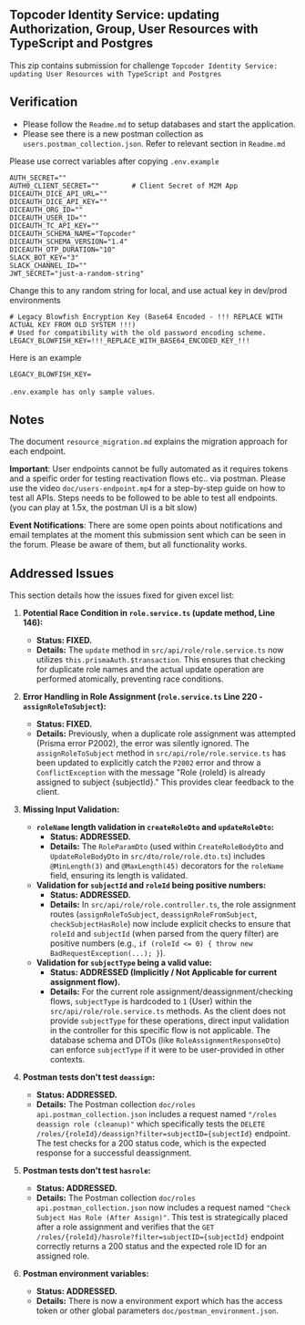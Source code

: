## Topcoder Identity Service: updating Authorization, Group, User Resources with TypeScript and Postgres 

This zip contains submission for challenge `Topcoder Identity Service: updating User Resources with TypeScript and Postgres`

## Verification

- Please follow the `Readme.md` to setup databases and start the application. 
- Please see there is a new postman collection as `users.postman_collection.json`. Refer to relevant section in `Readme.md`

Please use correct variables after copying `.env.example`

```
AUTH_SECRET=""
AUTH0_CLIENT_SECRET=""        # Client Secret of M2M App
DICEAUTH_DICE_API_URL=""
DICEAUTH_DICE_API_KEY=""
DICEAUTH_ORG_ID=""
DICEAUTH_USER_ID=""
DICEAUTH_TC_API_KEY=""
DICEAUTH_SCHEMA_NAME="Topcoder"
DICEAUTH_SCHEMA_VERSION="1.4"
DICEAUTH_OTP_DURATION="10"
SLACK_BOT_KEY="3"
SLACK_CHANNEL_ID=""
JWT_SECRET="just-a-random-string"
```

Change this to any random string for local, and use actual key in dev/prod environments

```
# Legacy Blowfish Encryption Key (Base64 Encoded - !!! REPLACE WITH ACTUAL KEY FROM OLD SYSTEM !!!)
# Used for compatibility with the old password encoding scheme.
LEGACY_BLOWFISH_KEY=!!!_REPLACE_WITH_BASE64_ENCODED_KEY_!!!
```
Here is an example

```
LEGACY_BLOWFISH_KEY=
```
`.env.example has only sample values`.

## Notes

The document `resource_migration.md` explains the migration approach for each endpoint.

**Important**: User endpoints cannot be fully automated as it requires tokens and a speific order for testing reactivation flows etc.. via postman. Please use the video `doc/users-endpoint.mp4` for a step-by-step guide on how to test all APIs. Steps needs to be followed to be able to
test all endpoints. (you can play at 1.5x, the postman UI is a bit slow)

**Event Notifications**: There are some open points about notifications and email templates at the moment this submission sent which can be seen in the forum. Please be aware of them, but all functionality works.

## Addressed Issues

This section details how the issues fixed for given excel list:

1.  **Potential Race Condition in `role.service.ts` (update method, Line 146):**
    *   **Status: FIXED.**
    *   **Details:** The `update` method in `src/api/role/role.service.ts` now utilizes `this.prismaAuth.$transaction`. This ensures that checking for duplicate role names and the actual update operation are performed atomically, preventing race conditions.

2.  **Error Handling in Role Assignment (`role.service.ts` Line 220 - `assignRoleToSubject`):**
    *   **Status: FIXED.**
    *   **Details:** Previously, when a duplicate role assignment was attempted (Prisma error P2002), the error was silently ignored. The `assignRoleToSubject` method in `src/api/role/role.service.ts` has been updated to explicitly catch the `P2002` error and throw a `ConflictException` with the message "Role {roleId} is already assigned to subject {subjectId}." This provides clear feedback to the client.

3.  **Missing Input Validation:**
    *   **`roleName` length validation in `createRoleDto` and `updateRoleDto`:**
        *   **Status: ADDRESSED.**
        *   **Details:** The `RoleParamDto` (used within `CreateRoleBodyDto` and `UpdateRoleBodyDto` in `src/dto/role/role.dto.ts`) includes `@MinLength(3)` and `@MaxLength(45)` decorators for the `roleName` field, ensuring its length is validated.
    *   **Validation for `subjectId` and `roleId` being positive numbers:**
        *   **Status: ADDRESSED.**
        *   **Details:** In `src/api/role/role.controller.ts`, the role assignment routes (`assignRoleToSubject`, `deassignRoleFromSubject`, `checkSubjectHasRole`) now include explicit checks to ensure that `roleId` and `subjectId` (when parsed from the query filter) are positive numbers (e.g., `if (roleId <= 0) { throw new BadRequestException(...); }`).
    *   **Validation for `subjectType` being a valid value:**
        *   **Status: ADDRESSED (Implicitly / Not Applicable for current assignment flow).**
        *   **Details:** For the current role assignment/deassignment/checking flows, `subjectType` is hardcoded to `1` (User) within the `src/api/role/role.service.ts` methods. As the client does not provide `subjectType` for these operations, direct input validation in the controller for this specific flow is not applicable. The database schema and DTOs (like `RoleAssignmentResponseDto`) can enforce `subjectType` if it were to be user-provided in other contexts.

4.  **Postman tests don't test `deassign`:**
    *   **Status: ADDRESSED.**
    *   **Details:** The Postman collection `doc/roles api.postman_collection.json` includes a request named `"/roles deassign role (cleanup)"` which specifically tests the `DELETE /roles/{roleId}/deassign?filter=subjectID={subjectId}` endpoint. The test checks for a 200 status code, which is the expected response for a successful deassignment.

5.  **Postman tests don't test `hasrole`:**
    *   **Status: ADDRESSED.**
    *   **Details:** The Postman collection `doc/roles api.postman_collection.json` now includes a request named `"Check Subject Has Role (After Assign)"`. This test is strategically placed after a role assignment and verifies that the `GET /roles/{roleId}/hasrole?filter=subjectID={subjectId}` endpoint correctly returns a 200 status and the expected role ID for an assigned role.

6.  **Postman environment variables:**
    *   **Status: ADDRESSED.**
    *   **Details:** There is now a environment export which has the access token or other global parameters `doc/postman_environment.json`.    